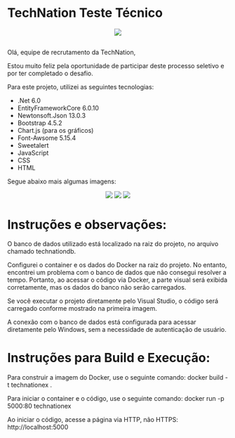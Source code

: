 # TechNation Teste Técnico
<div align="center">
  <img src="https://github.com/user-attachments/assets/5322079c-b4e8-45b9-9d9d-2bb57f1e0154" />
</div>

##

Olá, equipe de recrutamento da TechNation,

Estou muito feliz pela oportunidade de participar deste processo seletivo e por ter completado o desafio.

Para este projeto, utilizei as seguintes tecnologias:

- .Net 6.0
- EntityFrameworkCore 6.0.10
- Newtonsoft.Json 13.0.3
- Bootstrap 4.5.2
- Chart.js (para os gráficos)
- Font-Awsome 5.15.4
- Sweetalert
- JavaScript
- CSS
- HTML

Segue abaixo mais algumas imagens:

<div align="center">
  <img src="https://github.com/user-attachments/assets/373e3ddb-7413-4f15-b6cc-46244140b45b" />
  <img src="https://github.com/user-attachments/assets/4591f78a-f737-4cf3-bc5f-72d86e796078" />
  <img src="https://github.com/user-attachments/assets/9400e92f-2484-49ee-a712-dba1fe48cdaa" />
</div>

##

# Instruções e observações:

O banco de dados utilizado está localizado na raiz do projeto, no arquivo chamado technationdb.

Configurei o container e os dados do Docker na raiz do projeto. No entanto, encontrei um problema com o banco de dados que não consegui resolver a tempo. Portanto, ao acessar o código via Docker, a parte visual será exibida corretamente, mas os dados do banco não serão carregados.

Se você executar o projeto diretamente pelo Visual Studio, o código será carregado conforme mostrado na primeira imagem.

A conexão com o banco de dados está configurada para acessar diretamente pelo Windows, sem a necessidade de autenticação de usuário.

# Instruções para Build e Execução:

Para construir a imagem do Docker, use o seguinte comando: docker build -t technationex .

Para iniciar o container e o código, use o seguinte comando: docker run -p 5000:80 technationex

Ao iniciar o código, acesse a página via HTTP, não HTTPS: http://localhost:5000
